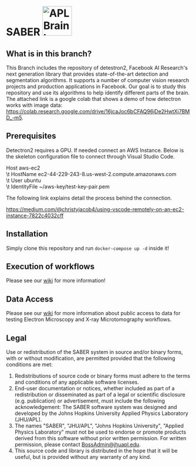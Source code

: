 

# SABER <img src="https://avatars2.githubusercontent.com/u/34253653?s=200&v=4" alt="APL Brain logo" width="80"/>

## What is in this branch?
This Branch includes the repository of detestron2,  Facebook AI Research's next generation library that provides state-of-the-art detection and segmentation algorithms. It supports a number of computer vision research projects and production applications in Facebook. Our goal is to study this repository and use its algorithms to help identify different parts of the brain. The attached link is a google colab that shows a demo of how detectron works with image data: https://colab.research.google.com/drive/16jcaJoc6bCFAQ96jDe2HwtXj7BMD_-m5.
## Prerequisites
Detectron2 requires a GPU. If needed connect an AWS Instance. Below is the skeleton configuration file to connect through Visual Studio Code. 

Host aws-ec2 \
\t HostName ec2-44-229-243-8.us-west-2.compute.amazonaws.com \
\t User ubuntu \
\t IdentityFile ~/aws-key/test-key-pair.pem

The following link explains detail the process behind the connection.

https://medium.com/@christyjacob4/using-vscode-remotely-on-an-ec2-instance-7822c4032cff

## Installation
Simply clone this repository and run
`docker-compose up -d` inside it!

## Execution of workflows

Please see our [wiki](https://github.com/aplbrain/saber/wiki) for more information!

## Data Access

Please see our [wiki](https://github.com/aplbrain/saber/wiki/Data-Access) for more information about public access to data for testing Electron Microscopy and X-ray Microtomography workflows. 

## Legal

Use or redistribution of the SABER system in source and/or binary forms, with or without modification, are permitted provided that the following conditions are met:
 
1. Redistributions of source code or binary forms must adhere to the terms and conditions of any applicable software licenses.
2. End-user documentation or notices, whether included as part of a redistribution or disseminated as part of a legal or scientific disclosure (e.g. publication) or advertisement, must include the following acknowledgement:  The SABER software system was designed and developed by the Johns Hopkins University Applied Physics Laboratory (JHU/APL). 
3. The names "SABER", "JHU/APL", "Johns Hopkins University", "Applied Physics Laboratory" must not be used to endorse or promote products derived from this software without prior written permission. For written permission, please contact BossAdmin@jhuapl.edu.
4. This source code and library is distributed in the hope that it will be useful, but is provided without any warranty of any kind.
